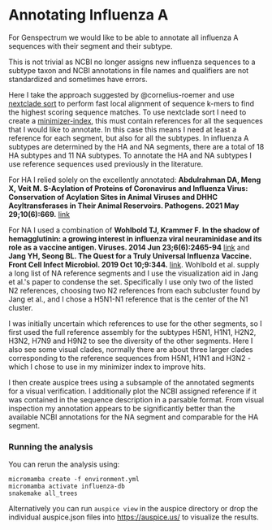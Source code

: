 # Annotating Influenza A

For Genspectrum we would like to be able to annotate all influenza A sequences with their segment and their subtype.

This is not trivial as NCBI no longer assigns new influenza sequences to a subtype taxon and NCBI annotations in file names and qualifiers are not standardized and sometimes have errors. 

Here I take the approach suggested by @cornelius-roemer and use [nextclade sort](https://docs.nextstrain.org/projects/nextclade/en/stable/user/nextclade-cli/reference.html#nextclade-sort) to perform fast local alignment of sequence k-mers to find the highest scoring sequence matches. To use nextclade sort I need to create a [minimizer-index](https://github.com/nextstrain/nextclade_data/blob/master/scripts/lib/minimizer.py), this must contain references for all the sequences that I would like to annotate. In this case this means I need at least a reference for each segment, but also for all the subtypes. In influenza A subtypes are determined by the HA and NA segments, there are a total of 18 HA subtypes and 11 NA subtypes. To annotate the HA and NA subtypes I use reference sequences used previously in the literature. 

For HA I relied solely on the excellently annotated:
__Abdulrahman DA, Meng X, Veit M. S-Acylation of Proteins of Coronavirus and Influenza Virus: Conservation of Acylation Sites in Animal Viruses and DHHC Acyltransferases in Their Animal Reservoirs. Pathogens. 2021 May 29;10(6):669.__ [link](https://pmc.ncbi.nlm.nih.gov/articles/PMC8227752/#app1-pathogens-10-00669)

For NA I used a combination of
__Wohlbold TJ, Krammer F. In the shadow of hemagglutinin: a growing interest in influenza viral neuraminidase and its role as a vaccine antigen. Viruses. 2014 Jun 23;6(6):2465-94__ [link](https://pubmed.ncbi.nlm.nih.gov/24960271/) and __Jang YH, Seong BL. The Quest for a Truly Universal Influenza Vaccine. Front Cell Infect Microbiol. 2019 Oct 10;9:344.__ [link](https://pubmed.ncbi.nlm.nih.gov/31649895/). Wohlbold et al. supply a long list of NA reference segments and I use the visualization aid in Jang et al.'s paper to condense the set. Specifically 
I use only two of the listed N2 references, choosing two N2 references from each subcluster found by Jang et al., and I chose a H5N1-N1 reference that is the center of the N1 cluster. 

I was initially uncertain which references to use for the other segments, so I first used the full reference assembly for the subtypes H5N1, H1N1, H2N2, H3N2, H7N9 and H9N2 to see the diversity of the other segments. Here I also see some visual clades, normally there are about three larger clades corresponding to the reference sequences from H5N1, H1N1 and H3N2 - which I chose to use in my minimizer index to improve hits.

I then create auspice trees using a subsample of the annotated segments for a visual verification. I additionally plot the NCBI assigned reference if it was contained in the sequence description in a parsable format. From visual inspection my annotation appears to be significantly better than the available NCBI annotations for the NA segment and comparable for the HA segment.

### Running the analysis

You can rerun the analysis using:
```
micromamba create -f environment.yml
micromamba activate influenza-db
snakemake all_trees
```

Alternatively you can run `auspice view` in the auspice directory or drop the individual auspice.json files into https://auspice.us/ to visualize the results. 